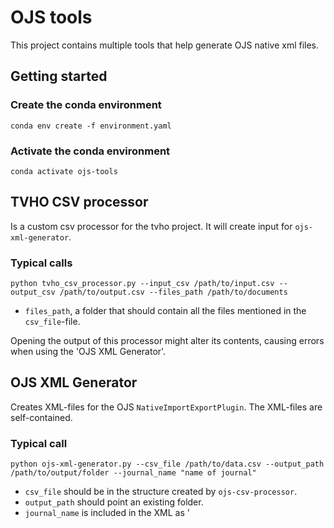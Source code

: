 # OJS tools

This project contains multiple tools that help generate OJS native xml files.

## Getting started

### Create the conda environment
```commandline
conda env create -f environment.yaml
```

### Activate the conda environment
```commandline
conda activate ojs-tools
```

## TVHO CSV processor

Is a custom csv processor for the tvho project.
It will create input for `ojs-xml-generator`.

### Typical calls
```commandline
python tvho_csv_processor.py --input_csv /path/to/input.csv --output_csv /path/to/output.csv --files_path /path/to/documents
```
* `files_path`, a folder that should contain all the files mentioned in the `csv_file`-file.

Opening the output of this processor might alter its contents, causing errors when using the 'OJS XML Generator'.

## OJS XML Generator

Creates XML-files for the OJS `NativeImportExportPlugin`.
The XML-files are self-contained.

### Typical call
```commandline
python ojs-xml-generator.py --csv_file /path/to/data.csv --output_path /path/to/output/folder --journal_name "name of journal"
```
* `csv_file` should be in the structure created by `ojs-csv-processor`.
* `output_path` should point an existing folder.
* `journal_name` is included in the XML as '<title>' element and should be the full title of the journal.
This is where the XMLs are stored.
Optional parameters
* `author_group` describes the group within the system the authors of the articles are part of.
This property has a default value `Author`.
This default value is the English variant each language has its own.
The Dutch variant is `Auteur`.
* `submission_file_genre` is used for the `genre`-field of the `submission_file`-element
The default value is `Article Text`, the English variant.
The Dutch variant is `Artikeltekst`.
* `locale` the locale used when importing, default value is 'en'.
Make sure the `locale`, `author_group` and `submission_file_genre` are the same language.

A call for a Dutch-language journal would then look like this:
```commandline
python ojs-xml-generator.py --csv_file /path/to/data.csv --output_path /path/to/output/folder --journal_name "name of journal" --author_group Auteur --submission_file_genre Artikeltekst --locale nl
```

